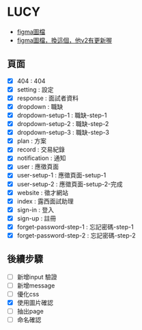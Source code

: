 # LUCY

- [figma圖檔](https://www.figma.com/file/b8CCyHfg62qv3DG26N54T5/LUCY_User%E7%AB%AF-(Copy)?node-id=0%3A1)
- [figma圖檔，換這個，他v2有更新喔](https://www.figma.com/file/nugR8aa39mkP40s8R3231i/LUCY_User%E7%AB%AF-(Copy)?node-id=0%3A1)



## 頁面
- [x] 404 : 404
- [x] setting : 設定
- [x] response : 面試者資料
- [x] dropdown : 職缺
- [x] dropdown-setup-1 : 職缺-step-1
- [x] dropdown-setup-2 : 職缺-step-2
- [x] dropdown-setup-3 : 職缺-step-3
- [x] plan : 方案
- [x] record : 交易紀錄
- [x] notification : 通知
- [x] user : 應徵頁面
- [x] user-setup-1 : 應徵頁面-setup-1
- [x] user-setup-2 : 應徵頁面-setup-2-完成
- [x] website : 徵才網站
- [x] index : 露西面試助理
- [x] sign-in : 登入
- [x] sign-up : 註冊
- [x] forget-password-step-1 : 忘記密碼-step-1
- [x] forget-password-step-2 : 忘記密碼-step-2

## 後續步驟
- [ ] 新增input 驗證
- [ ] 新增message
- [ ] 優化css
- [x] 使用圖片確認
- [ ] 抽出page
- [ ] 命名確認